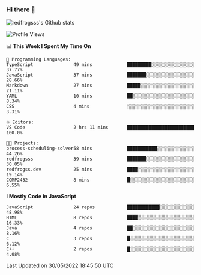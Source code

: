 ### Hi there 👋

<img src="https://github-readme-stats.vercel.app/api?username=redfrogsss&show_icons=true" alt="redfrogsss's Github stats"></img>

<!--START_SECTION:waka-->
![Profile Views](http://img.shields.io/badge/Profile%20Views-1-blue)

📊 **This Week I Spent My Time On** 

```text
💬 Programming Languages: 
TypeScript               49 mins             █████████░░░░░░░░░░░░░░░░   37.77% 
JavaScript               37 mins             ███████░░░░░░░░░░░░░░░░░░   28.66% 
Markdown                 27 mins             █████░░░░░░░░░░░░░░░░░░░░   21.11% 
YAML                     10 mins             ██░░░░░░░░░░░░░░░░░░░░░░░   8.34% 
CSS                      4 mins              ░░░░░░░░░░░░░░░░░░░░░░░░░   3.31%

🔥 Editors: 
VS Code                  2 hrs 11 mins       █████████████████████████   100.0%

🐱‍💻 Projects: 
process-scheduling-solver58 mins             ███████████░░░░░░░░░░░░░░   44.26% 
redfrogsss               39 mins             ███████░░░░░░░░░░░░░░░░░░   30.05% 
redfrogss.dev            25 mins             ████░░░░░░░░░░░░░░░░░░░░░   19.14% 
COMP2432                 8 mins              █░░░░░░░░░░░░░░░░░░░░░░░░   6.55%

```

**I Mostly Code in JavaScript** 

```text
JavaScript               24 repos            ████████████░░░░░░░░░░░░░   48.98% 
HTML                     8 repos             ████░░░░░░░░░░░░░░░░░░░░░   16.33% 
Java                     4 repos             ██░░░░░░░░░░░░░░░░░░░░░░░   8.16% 
C                        3 repos             █░░░░░░░░░░░░░░░░░░░░░░░░   6.12% 
C++                      2 repos             █░░░░░░░░░░░░░░░░░░░░░░░░   4.08%

```



 Last Updated on 30/05/2022 18:45:50 UTC
<!--END_SECTION:waka-->